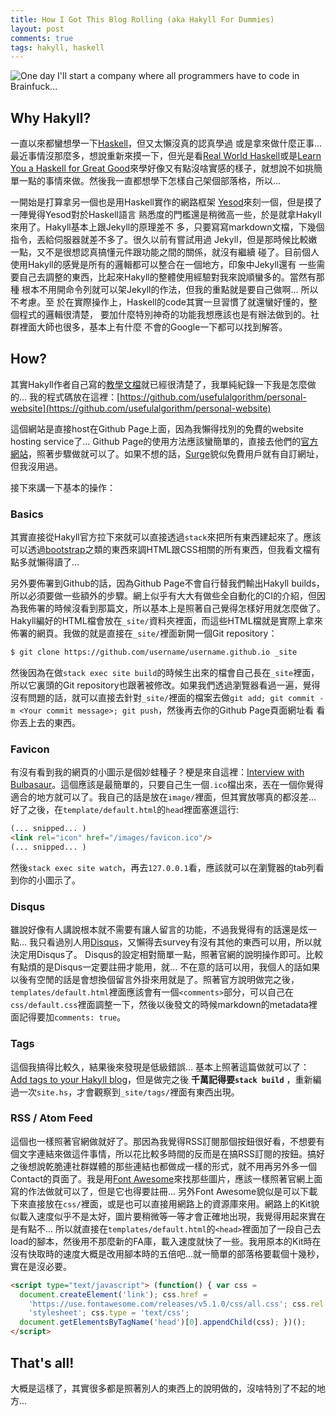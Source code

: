 ```yaml
---
title: How I Got This Blog Rolling (aka Hakyll For Dummies)
layout: post
comments: true
tags: hakyll, haskell
---
```


![One day I'll start a company where all programmers have to code in Brainfuck...](https://i.warosu.org/data/g/img/0647/55/1518802013131.jpg)

## Why Hakyll?
  
一直以來都蠻想學一下[Haskell](https://www.haskell.org/)，但又太懶沒真的認真學過
或是拿來做什麼正事... 最近事情沒那麼多，想說重新來摸一下，但光是看[Real World
Haskell](http://cnhaskell.com/)或是[Learn You a Haskell for Great
Good](http://learnyouahaskell.com/)來學好像又有點沒啥實感的樣子，就想說不如挑簡
單一點的事情來做。然後我一直都想學下怎樣自己架個部落格，所以...

一開始是打算拿另一個也是用Haskell實作的網路框架
[Yesod](https://www.yesodweb.com/)來刻一個，但是摸了一陣覺得Yesod對於Haskell語言
熟悉度的門檻還是稍微高一些，於是就拿Hakyll來用了。Hakyll基本上跟Jekyll的原理差不
多，只要寫寫markdown文檔，下幾個指令，丟給伺服器就差不多了。很久以前有嘗試用過
Jekyll，但是那時候比較嫩一點，又不是很想認真搞懂元件跟功能之間的關係，就沒有繼續
碰了。目前個人使用Hakyll的感覺是所有的邏輯都可以整合在一個地方，印象中Jekyll還有
一些需要自己去調整的東西，比起來Hakyll的整體使用經驗對我來說順蠻多的。當然有那種
根本不用開命令列就可以架Jekyll的作法，但我的重點就是要自己做啊... 所以不考慮。至
於在實際操作上，Haskell的code其實一旦習慣了就還蠻好懂的，整個程式的邏輯很清楚，
要加什麼特別神奇的功能我想應該也是有辦法做到的。社群裡面大師也很多，基本上有什麼
不會的Google一下都可以找到解答。

## How?

其實Hakyll作者自己寫的[教學文檔](https://jaspervdj.be/hakyll/tutorials.html)就已經很清楚了，我單純紀錄一下我是怎麼做的... 我的程式碼放在這裡：[https://github.com/usefulalgorithm/personal-website](https://github.com/usefulalgorithm/personal-website)

這個網站是直接host在Github Page上面，因為我懶得找別的免費的website hosting
service了... Github Page的使用方法應該蠻簡單的，直接去他們的[官方網站](https://pages.github.com/)，照著步驟做就可以了。如果不想的話，[Surge](https://surge.sh/)貌似免費用戶就有自訂網址，但我沒用過。

接下來講一下基本的操作：

### Basics

其實直接從Hakyll官方拉下來就可以直接透過`stack`來把所有東西建起來了。應該可以透過[bootstrap](https://getbootstrap.com/)之類的東西來調HTML跟CSS相關的所有東西，但我看文檔有點多就懶得讀了...

另外要佈署到Github的話，因為Github Page不會自行替我們輸出Hakyll builds，所以必須要做一些額外的步驟。網上似乎有大大有做些全自動化的CI的介紹，但因為我佈署的時候沒看到那篇文，所以基本上是照著自己覺得怎樣好用就怎麼做了。Hakyll編好的HTML檔會放在`_site/`資料夾裡面，而這些HTML檔就是實際上拿來佈署的網頁。我做的就是直接在`_site/`裡面新開一個Git repository：

```bash
$ git clone https://github.com/username/username.github.io _site
```

然後因為在做`stack exec site build`的時候生出來的檔會自己長在`_site`裡面，所以它裏頭的Git repository也跟著被修改。如果我們透過瀏覽器看過一遍，覺得沒有問題的話，就可以直接去針對`_site/`裡面的檔案去做`git add; git commit -m <Your commit message>; git push`，然後再去你的Github Page頁面網址看 看你丟上去的東西。

### Favicon

有沒有看到我的網頁的小圖示是個妙蛙種子？梗是來自這裡：[Interview with Bulbasaur](http://www.rhizomes.net/issue5/poke/bulbasaur.html)。這個應該是最簡單的，只要自己生一個`.ico`檔出來，丟在一個你覺得適合的地方就可以了。我自己的話是放在`image/`裡面，但其實放哪真的都沒差... 好了之後，在`template/default.html`的`head`裡面塞進這行:

```html
(... snipped... )
<link rel="icon" href="/images/favicon.ico"/>
(... snipped... )
```

然後`stack exec site watch`，再去`127.0.0.1`看，應該就可以在瀏覽器的tab列看到你的小圖示了。

### Disqus

雖說好像有人講說根本就不需要有讓人留言的功能，不過我覺得有的話還是炫一點... 我只看過別人用[Disqus](https://disqus.com/)，又懶得去survey有沒有其他的東西可以用，所以就決定用Disqus了。 Disqus的設定相對簡單一點，照著官網的說明操作即可。比較有點煩的是Disqus一定要註冊才能用，就... 不在意的話可以用，我個人的話如果以後有空閒的話是會想換個留言外掛來用就是了。照著官方說明做完之後，`templates/default.html`裡面應該會有一個`<comments>`部分，可以自己在`css/default.css`裡面調整一下，然後以後發文的時候markdown的metadata裡面記得要加`comments: true`。

### Tags

這個我搞得比較久，結果後來發現是低級錯誤... 基本上照著這篇做就可以了：[Add tags to your Hakyll blog](https://javran.github.io/posts/2014-03-01-add-tags-to-your-hakyll-blog.html)，但是做完之後 **千萬記得要`stack build`** ，重新編過一次`site.hs`，才會觀察到`_site/tags/`裡面有東西出現。

### RSS / Atom Feed

這個也一樣照著官網做就好了。那因為我覺得RSS訂閱那個按鈕很好看，不想要有個文字連結來做這件事情，所以花比較多時間的反而是在搞RSS訂閱的按鈕。搞好之後想說乾脆連社群媒體的那些連結也都做成一樣的形式，就不用再另外多一個Contact的頁面了。我是用[Font Awesome](https://fontawesome.com/)來找那些圖片，應該一樣照著官網上面寫的作法做就可以了，但是它也得要註冊... 另外Font Awesome貌似是可以下載下來直接放在`css/`裡面，或是也可以直接用網路上的資源庫來用。網路上的Kit貌似載入速度似乎不是太好，圖片要稍微等一等才會正確地出現，我覺得用起來實在是有點不... 所以就直接在`templates/default.html`的`<head>`裡面加了一段自己去load的腳本，然後用不那麼新的FA庫，載入速度就快了一些。我用原本的Kit時在沒有快取時的速度大概是改用腳本時的五倍吧...就一簡單的部落格要載個十幾秒，實在是沒必要。

```html
<script type="text/javascript"> (function() { var css =
  document.createElement('link'); css.href =
    'https://use.fontawesome.com/releases/v5.1.0/css/all.css'; css.rel =
    'stylesheet'; css.type = 'text/css';
  document.getElementsByTagName('head')[0].appendChild(css); })();
</script>
```

## That's all!

大概是這樣了，其實很多都是照著別人的東西上的說明做的，沒啥特別了不起的地方...
